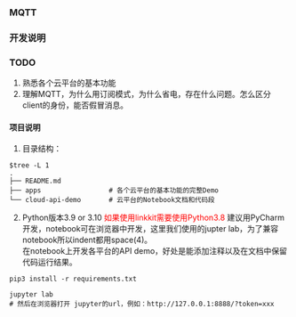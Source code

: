 ### MQTT


### 开发说明
### TODO
1. 熟悉各个云平台的基本功能    
2. 理解MQTT，为什么用订阅模式，为什么省电，存在什么问题。怎么区分client的身份，能否假冒消息。

#### 项目说明  
1. 目录结构：  
```
$tree -L 1
.
├── README.md            
├── apps                 # 各个云平台的基本功能的完整Demo
└── cloud-api-demo       # 云平台的Notebook文档和代码段
```

2. Python版本3.9 or 3.10  <font color=red>如果使用linkkit需要使用Python3.8</font>
建议用PyCharm开发，notebook可在浏览器中开发，这里我们使用的jupter lab，为了兼容notebook所以indent都用space(4)。  
在notebook上开发各平台的API demo，好处是能添加注释以及在文档中保留代码运行结果。  
```
pip3 install -r requirements.txt  

jupyter lab
# 然后在浏览器打开 jupyter的url，例如：http://127.0.0.1:8888/?token=xxx
```

